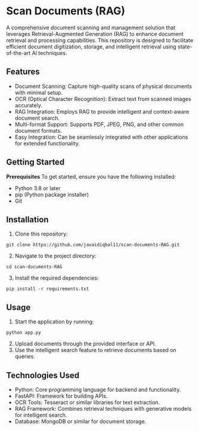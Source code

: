 # Scan Documents (RAG)

A comprehensive document scanning and management solution that leverages Retrieval-Augmented Generation (RAG) to enhance document retrieval and processing capabilities. This repository is designed to facilitate efficient document digitization, storage, and intelligent retrieval using state-of-the-art AI techniques.

## Features

- Document Scanning: Capture high-quality scans of physical documents with minimal setup.
- OCR (Optical Character Recognition): Extract text from scanned images accurately.
- RAG Integration: Employs RAG to provide intelligent and context-aware document search.
- Multi-format Support: Supports PDF, JPEG, PNG, and other common document formats.
- Easy Integration: Can be seamlessly integrated with other applications for extended functionality.

## Getting Started

**Prerequisites**
To get started, ensure you have the following installed:
- Python 3.8 or later
- pip (Python package installer)
- Git

## Installation
1. Clone this repository:
```shell
git clone https://github.com/javaidiqbal11/scan-documents-RAG.git
```
2. Navigate to the project directory:
```shell
cd scan-documents-RAG
```
3. Install the required dependencies:
```shell
pip install -r requirements.txt
```
## Usage

1. Start the application by running:
```shell
python app.py
```
2. Upload documents through the provided interface or API.
3. Use the intelligent search feature to retrieve documents based on queries.

## Technologies Used

- Python: Core programming language for backend and functionality.
- FastAPI: Framework for building APIs.
- OCR Tools: Tesseract or similar libraries for text extraction.
- RAG Framework: Combines retrieval techniques with generative models for intelligent search.
- Database: MongoDB or similar for document storage.


